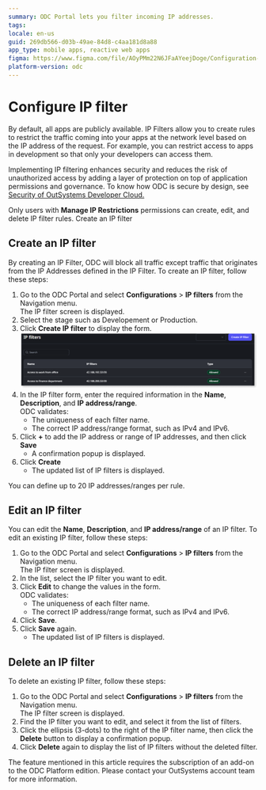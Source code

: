```yaml
---
summary: ODC Portal lets you filter incoming IP addresses.
tags:
locale: en-us
guid: 269db566-d03b-49ae-84d8-c4aa181d8a88
app_type: mobile apps, reactive web apps
figma: https://www.figma.com/file/AOyPMm22N6JFaAYeejDoge/Configuration-management?type=design&node-id=3438%3A734&mode=design&t=DiHUqvfiUZQzsSzD-1
platform-version: odc
---
```


# Configure IP filter 

By default, all apps are publicly available. IP Filters allow you to create rules to restrict the traffic coming into your apps at the network level based on the IP address of the request. For example, you can restrict access to apps in development so that only your developers can access them.

Implementing IP filtering enhances security and reduces the risk of unauthorized access by adding a layer of protection on top of application permissions and governance. To know how ODC is secure by design, see [Security of OutSystems Developer Cloud.](../security.md)

Only users with **Manage IP Restrictions** permissions can create, edit, and delete IP filter rules.
Create an IP filter

## Create an IP filter

By creating an IP Filter, ODC will block all traffic except traffic that originates from the IP Addresses defined in the IP Filter. To create an IP filter, follow these steps:

1. Go to the ODC Portal and select **Configurations** > **IP filters** from the Navigation menu.<br/> The IP filter screen is displayed.
1. Select the stage such as Developement or Production.
1. Click **Create IP filter** to display the form.
    ![IP filters](images/ip-filter-odcs.png)
1. In the IP filter form, enter the required information in the **Name**, **Description**, and **IP address/range**.<br/> ODC validates:
    * The uniqueness of each filter name.
    * The correct IP address/range format, such as IPv4 and IPv6.
1. Click **+** to add the IP address or range of IP addresses, and then click **Save**
    * A confirmation popup is displayed.
1. Click **Create** 
    * The updated list of IP filters is displayed.

You can define up to 20 IP addresses/ranges per rule.

## Edit an IP filter

You can edit the **Name**, **Description**, and **IP address/range** of an IP filter. To edit an existing IP filter, follow these steps:

1. Go to the ODC Portal and select **Configurations** > **IP filters** from the Navigation menu.<br/> The IP filter screen is displayed.
1. In the list, select the IP filter you want to edit.
1. Click **Edit** to change the values in the form. <br/> ODC validates:
    * The uniqueness of each filter name.
    * The correct IP address/range format, such as IPv4 and IPv6.
1. Click **Save**.
1. Click **Save** again.
    * The updated list of IP filters is displayed.

## Delete an IP filter

To delete an existing IP filter, follow these steps:

1. Go to the ODC Portal and select **Configurations** > **IP filters** from the Navigation menu.<br/> The IP filter screen is displayed.
1. Find the IP filter you want to edit, and select it from the list of filters.
1. Click the ellipsis (3-dots) to the right of the IP filter name, then click the **Delete** button to display a confirmation popup.
1. Click **Delete** again to display the list of IP filters without the deleted filter.

<div class="info" markdown="1">

The feature mentioned in this article requires the subscription of an add-on to the ODC Platform edition. Please contact your OutSystems account team for more information.

</div>

